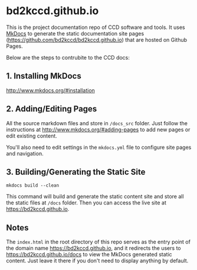 # bd2kccd.github.io

This is the project documentation repo of CCD software and tools. It uses [MkDocs](http://www.mkdocs.org/) to generate the static documentation site pages (https://github.com/bd2kccd/bd2kccd.github.io) that are hosted on Github Pages.

Below are the steps to contrubite to the CCD docs:

## 1. Installing MkDocs

http://www.mkdocs.org/#installation

## 2. Adding/Editing Pages

All the source markdown files and store in `/docs_src` folder. Just follow the instructions at http://www.mkdocs.org/#adding-pages to add new pages or edit existing content.

You'll also need to edit settings in the `mkdocs.yml` file to configure site pages and navigation.

## 3. Building/Generating the Static Site

````
mkdocs build --clean
````

This command will build and generate the static content site and store all the static files at `/docs` folder. Then you can access the live site at https://bd2kccd.github.io.

## Notes

The `index.html` in the root directory of this repo serves as the entry point of the domain name https://bd2kccd.github.io, and it redirects the users to https://bd2kccd.github.io/docs to view the MkDocs generated static content. Just leave it there if you don't need to display anything by default.